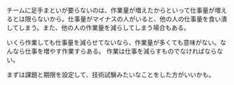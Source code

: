 チームに足手まといが要らないのは、作業量が増えたからといって仕事量が増えるとは限らないから。仕事量がマイナスの人がいると、他の人の仕事量を食い潰してしまう。また、他の人の作業量を減らしてしまう場合もある。

いくら作業しても仕事量を減らせてないなら、作業量が多くても意味がない。なんなら仕事を増やす作業すらある。
作業は仕事を減らすものでなければならない。

まずは課題と期限を設定して、技術試験みたいなことをした方がいいかも。
